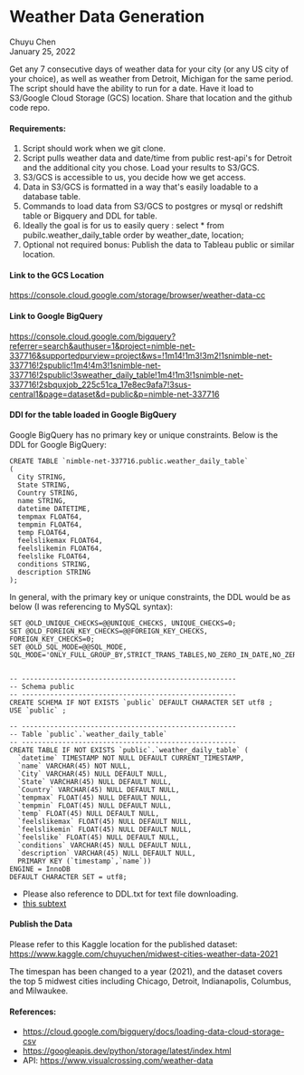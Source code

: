# Weather Data Generation


Chuyu Chen  
January 25, 2022  

Get any 7 consecutive days of weather data for your city (or any US city of your choice), as well as weather from Detroit, Michigan for the same period. The script should have the ability to run for a date. Have it load to S3/Google Cloud Storage (GCS) location. Share that location and the github code repo.

#### Requirements:

1. Script should work when we git clone.
2. Script pulls weather data and date/time from public rest-api's for Detroit and the
additional city you chose. Load your results to S3/GCS.
3. S3/GCS is accessible to us, you decide how we get access.
4. Data in S3/GCS is formatted in a way that's easily loadable to a database table.
5. Commands to load data from S3/GCS to postgres or mysql or redshift table or Bigquery
and DDL for table.
6. Ideally the goal is for us to easily query :
select * from pubilc.weather_daily_table order by weather_date, location;
7. Optional not required bonus: Publish the data to Tableau public or similar location.


#### Link to the GCS Location
https://console.cloud.google.com/storage/browser/weather-data-cc

#### Link to Google BigQuery
https://console.cloud.google.com/bigquery?referrer=search&authuser=1&project=nimble-net-337716&supportedpurview=project&ws=!1m14!1m3!3m2!1snimble-net-337716!2spublic!1m4!4m3!1snimble-net-337716!2spublic!3sweather_daily_table!1m4!1m3!1snimble-net-337716!2sbquxjob_225c51ca_17e8ec9afa7!3sus-central1&page=dataset&d=public&p=nimble-net-337716

#### DDl for the table loaded in Google BigQuery

Google BigQuery has no primary key or unique constraints. Below is the DDL for Google BigQuery:
```
CREATE TABLE `nimble-net-337716.public.weather_daily_table`
(
  City STRING,
  State STRING,
  Country STRING,
  name STRING,
  datetime DATETIME,
  tempmax FLOAT64,
  tempmin FLOAT64,
  temp FLOAT64,
  feelslikemax FLOAT64,
  feelslikemin FLOAT64,
  feelslike FLOAT64,
  conditions STRING,
  description STRING
);
```

In general, with the primary key or unique constraints, the DDL would be as below (I was referencing to MySQL syntax):

```
SET @OLD_UNIQUE_CHECKS=@@UNIQUE_CHECKS, UNIQUE_CHECKS=0;
SET @OLD_FOREIGN_KEY_CHECKS=@@FOREIGN_KEY_CHECKS, FOREIGN_KEY_CHECKS=0;
SET @OLD_SQL_MODE=@@SQL_MODE, SQL_MODE='ONLY_FULL_GROUP_BY,STRICT_TRANS_TABLES,NO_ZERO_IN_DATE,NO_ZERO_DATE,ERROR_FOR_DIVISION_BY_ZERO,NO_ENGINE_SUBSTITUTION';


-- -----------------------------------------------------
-- Schema public
-- -----------------------------------------------------
CREATE SCHEMA IF NOT EXISTS `public` DEFAULT CHARACTER SET utf8 ;
USE `public` ;

-- -----------------------------------------------------
-- Table `public`.`weather_daily_table`
-- -----------------------------------------------------
CREATE TABLE IF NOT EXISTS `public`.`weather_daily_table` (
  `datetime` TIMESTAMP NOT NULL DEFAULT CURRENT_TIMESTAMP,
  `name` VARCHAR(45) NOT NULL,
  `City` VARCHAR(45) NULL DEFAULT NULL,
  `State` VARCHAR(45) NULL DEFAULT NULL,
  `Country` VARCHAR(45) NULL DEFAULT NULL,
  `tempmax` FLOAT(45) NULL DEFAULT NULL,
  `tempmin` FLOAT(45) NULL DEFAULT NULL,
  `temp` FLOAT(45) NULL DEFAULT NULL,
  `feelslikemax` FLOAT(45) NULL DEFAULT NULL,
  `feelslikemin` FLOAT(45) NULL DEFAULT NULL,
  `feelslike` FLOAT(45) NULL DEFAULT NULL,
  `conditions` VARCHAR(45) NULL DEFAULT NULL,
  `description` VARCHAR(45) NULL DEFAULT NULL,
  PRIMARY KEY (`timestamp`,`name`))
ENGINE = InnoDB
DEFAULT CHARACTER SET = utf8;
```
* Please also reference to DDL.txt for text file downloading.
* [this subtext](weather-data-generation/DDL.sql)

#### Publish the Data

Please refer to this Kaggle location for the published dataset:
https://www.kaggle.com/chuyuchen/midwest-cities-weather-data-2021

The timespan has been changed to a year (2021), and the dataset covers the top 5 midwest cities including Chicago, Detroit, Indianapolis, Columbus, and Milwaukee.


#### References:

* https://cloud.google.com/bigquery/docs/loading-data-cloud-storage-csv
* https://googleapis.dev/python/storage/latest/index.html
* API: https://www.visualcrossing.com/weather-data

